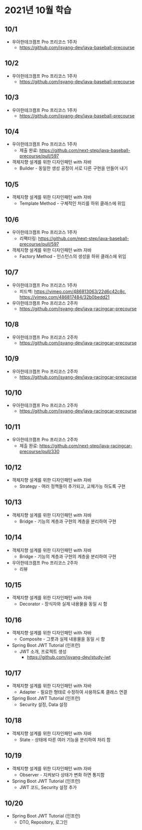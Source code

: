 # 2021년 10월 학습

## 10/1

- 우아한테크캠프 Pro 프리코스 1주차
  - <https://github.com/jsyang-dev/java-baseball-precourse>

## 10/2

- 우아한테크캠프 Pro 프리코스 1주차
  - <https://github.com/jsyang-dev/java-baseball-precourse>

## 10/3

- 우아한테크캠프 Pro 프리코스 1주차
  - <https://github.com/jsyang-dev/java-baseball-precourse>

## 10/4

- 우아한테크캠프 Pro 프리코스 1주차
  - 제출 완료: <https://github.com/next-step/java-baseball-precourse/pull/597>
- 객체지향 설계를 위한 디자인패턴 with 자바
  - Builder - 동일한 생성 공정이 서로 다른 구현을 만들어 내기

## 10/5

- 객체지향 설계를 위한 디자인패턴 with 자바
  - Template Method - 구체적인 처리를 하위 클래스에 위임

## 10/6

- 우아한테크캠프 Pro 프리코스 1주차
  - 리팩터링: <https://github.com/next-step/java-baseball-precourse/pull/597>
- 객체지향 설계를 위한 디자인패턴 with 자바
  - Factory Method - 인스턴스의 생성을 하위 클래스에 위임

## 10/7

- 우아한테크캠프 Pro 프리코스 1주차
  - 피드백: <https://vimeo.com/486813063/22d6c42c8c>, <https://vimeo.com/486817484/32b0bedd21>
- 우아한테크캠프 Pro 프리코스 2주차
  - <https://github.com/jsyang-dev/java-racingcar-precourse>

## 10/8

- 우아한테크캠프 Pro 프리코스 2주차
  - <https://github.com/jsyang-dev/java-racingcar-precourse>

## 10/9

- 우아한테크캠프 Pro 프리코스 2주차
  - <https://github.com/jsyang-dev/java-racingcar-precourse>

## 10/10

- 우아한테크캠프 Pro 프리코스 2주차
  - <https://github.com/jsyang-dev/java-racingcar-precourse>

## 10/11

- 우아한테크캠프 Pro 프리코스 2주차
  - 제출 완료: <https://github.com/next-step/java-racingcar-precourse/pull/330>

## 10/12

- 객체지향 설계를 위한 디자인패턴 with 자바
  - Strategy - 여러 정책들이 추가되고, 교체가능 하도록 구현

## 10/13

- 객체지향 설계를 위한 디자인패턴 with 자바
  - Bridge - 기능의 계층과 구현의 계층을 분리하여 구현

## 10/14

- 객체지향 설계를 위한 디자인패턴 with 자바
  - Bridge - 기능의 계층과 구현의 계층을 분리하여 구현
- 우아한테크캠프 Pro 프리코스 2주차
  - 리뷰

## 10/15

- 객체지향 설계를 위한 디자인패턴 with 자바
  - Decorator - 장식자와 실제 내용물을 동일 시 함

## 10/16

- 객체지향 설계를 위한 디자인패턴 with 자바
  - Composite - 그릇과 실제 내용물을 동일 시 함
- Spring Boot JWT Tutorial (인프런)
  - JWT 소개, 프로젝트 생성
    - <https://github.com/jsyang-dev/study-jwt>

## 10/17

- 객체지향 설계를 위한 디자인패턴 with 자바
  - Adapter - 필요한 형태로 수정하여 사용하도록 클래스 연결
- Spring Boot JWT Tutorial (인프런)
  - Security 설정, Data 설정

## 10/18

- 객체지향 설계를 위한 디자인패턴 with 자바
  - State - 상태에 따른 여러 기능을 분리하여 처리 함

## 10/19

- 객체지향 설계를 위한 디자인패턴 with 자바
  - Observer - 지켜보다 상태가 변화 하면 통지함
- Spring Boot JWT Tutorial (인프런)
  - JWT 코드, Security 설정 추가

## 10/20

- Spring Boot JWT Tutorial (인프런)
  - DTO, Repository, 로그인
  